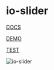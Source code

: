 io-slider
=========

[DOCS](http://akirodic.com/components/io-slider/)

[DEMO](http://akirodic.com/components/io-slider/demo/)

[TEST](http://akirodic.com/components/io-slider/test/)

![io-slider](http://akirodic.com/components/io-slider/preview.png "io-slider")
